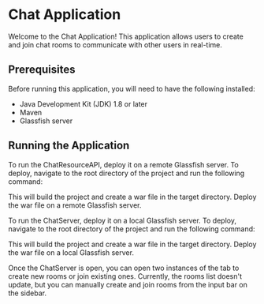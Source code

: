 # Chat Application
Welcome to the Chat Application! This application allows users to create and join chat rooms to communicate with other users in real-time.

## Prerequisites
Before running this application, you will need to have the following installed:

- Java Development Kit (JDK) 1.8 or later
- Maven
- Glassfish server

## Running the Application
To run the ChatResourceAPI, deploy it on a remote Glassfish server. To deploy, navigate to the root directory of the project and run the following command:

This will build the project and create a war file in the target directory. Deploy the war file on a remote Glassfish server.

To run the ChatServer, deploy it on a local Glassfish server. To deploy, navigate to the root directory of the project and run the following command:

This will build the project and create a war file in the target directory. Deploy the war file on a local Glassfish server.

Once the ChatServer is open, you can open two instances of the tab to create new rooms or join existing ones. Currently, the rooms list doesn't update, but you can manually create and join rooms from the input bar on the sidebar.
